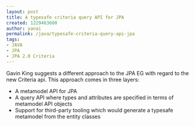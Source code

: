 ```yaml
---
layout: post
title: A typesafe criteria query API for JPA
created: 1229463600
author: yanai
permalink: /java/typesafe-criteria-query-api-jpa
tags:
- JAVA
- JPA
- JPA 2.0 Criteria
---
```

<p>Gavin King suggests a different approach to the JPA EG with regard to the new Criteria api. This approach comes in three layers:</p><ul class="wikiUnorderedList"><li class="wikiUnorderedListItem">A metamodel API for JPA</li><li class="wikiUnorderedListItem">A query API where types and attributes are specified in terms of metamodel API objects</li><li class="wikiUnorderedListItem">Support for third-party tooling which would generate a typesafe metamodel from the entity classes</li></ul><p>&nbsp;</p>
